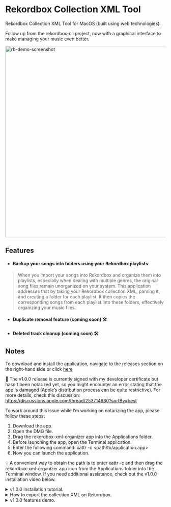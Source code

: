 # Rekordbox Collection XML Tool

Rekordbox Collection XML Tool for MacOS (built using web technologies).

Follow up from the rekordbox-cli project, now with a graphical interface to make managing your music even better. 

<img width="600" alt="rb-demo-screenshot" src="https://github.com/user-attachments/assets/0dc0f2ec-6bc1-45d0-aa22-ae64fe73dedb">

## Features

- #### Backup your songs into folders using your Rekordbox playlists.

> When you import your songs into Rekordbox and organize them into playlists, especially when dealing with multiple genres, the original song files remain unorganized on your system. This application addresses that by taking your Rekordbox collection XML, parsing it, and creating a folder for each playlist. It then copies the corresponding songs from each playlist into these folders, effectively organizing your music files.

- #### Duplicate removal feature (coming soon) 🛠️
- #### Deleted track cleanup (coming soon) 🛠️

## Notes

To download and install the application, navigate to the releases section on the right-hand side or click [here](https://github.com/itsnyan/rekordbox-mac-app/releases)

🔧 The v1.0.0 release is currently signed with my developer certificate but hasn't been notarized yet, so you might encounter an error stating that the app is damaged (Apple’s distribution process can be quite restrictive). For more details, check this discussion: https://discussions.apple.com/thread/253714860?sortBy=best

To work around this issue while I’m working on notarizing the app, please follow these steps:

1. Download the app.
2. Open the DMG file.
3. Drag the rekordbox-xml-organizer app into the Applications folder.
4. Before launching the app, open the Terminal application.
5. Enter the following command: xattr -c <path/to/application.app>
6. Now you can launch the application.

💡 A convenient way to obtain the path is to enter xattr -c and then drag the rekordbox-xml-organizer app icon from the Applications folder into the Terminal window. If you need additional assistance, check out the v1.0.0 installation video below.

<details>
  <summary>v1.0.0 Installation tutorial.</summary>
 
  https://github.com/user-attachments/assets/54dc2a6f-e5e8-4d6e-9c83-842a96bf0082

</details>

<details>
  <summary>How to export the collection XML on Rekordbox.
</summary>
  <img width="405" alt="xml-how-to" src="https://github.com/user-attachments/assets/22a8931d-f648-4e6e-90c7-20122a9c12b0">
</details>

<details>
  <summary>v1.0.0 features demo.</summary>

  https://github.com/user-attachments/assets/13b2ba93-f145-4c65-9ee0-8e6aeca97598
  
</details>



